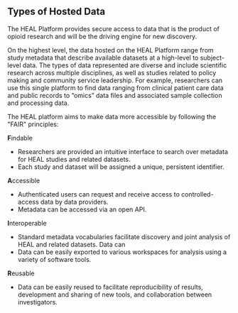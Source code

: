 ## Types of Hosted Data

The HEAL Platform provides secure access to data that is the product of opioid research and will be the driving engine for new discovery.

On the highest level, the data hosted on the HEAL Platform range from study metadata that describe available datasets at a high-level to subject-level data. The types of data represented are diverse and include scientific research across multiple disciplines, as well as studies related to policy making and community service leadership. For example, researchers can use this single platform to find data ranging from clinical patient care data and public records to “omics” data files and associated sample collection and processing data.

The HEAL platform aims to make data more accessible by following the "FAIR" principles:

**F**indable

*   Researchers are provided an intuitive interface to search over metadata for HEAL studies and related datasets.
*   Each study and dataset will be assigned a unique, persistent identifier.

**A**ccessible

*   Authenticated users can request and receive access to controlled-access data by data providers.
*   Metadata can be accessed via an open API.

**I**nteroperable

*   Standard metadata vocabularies facilitate discovery and joint analysis of HEAL and related datasets. Data can
*   Data can be easily exported to various workspaces for analysis using a variety of software tools.

**R**eusable

*   Data can be easily reused to facilitate reproducibility of results, development and sharing of new tools, and collaboration between investigators.
